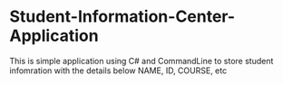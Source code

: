 # Student-Information-Center-Application

This is simple application using C# and CommandLine to store student infomration with the details below
NAME, 
ID, 
COURSE, etc
